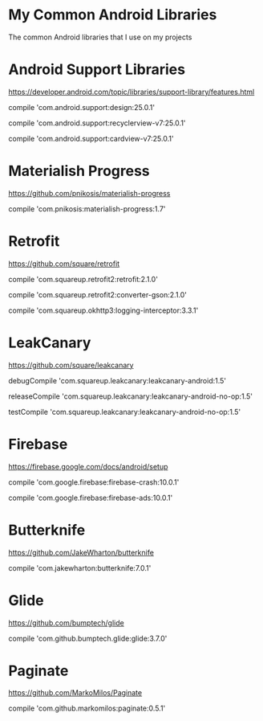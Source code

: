 # My Common Android Libraries
The common Android libraries that I use on my projects

# Android Support Libraries

https://developer.android.com/topic/libraries/support-library/features.html

compile 'com.android.support:design:25.0.1'

compile 'com.android.support:recyclerview-v7:25.0.1'

compile 'com.android.support:cardview-v7:25.0.1'

# Materialish Progress

https://github.com/pnikosis/materialish-progress

compile 'com.pnikosis:materialish-progress:1.7'

# Retrofit

https://github.com/square/retrofit

compile 'com.squareup.retrofit2:retrofit:2.1.0'

compile 'com.squareup.retrofit2:converter-gson:2.1.0'

compile 'com.squareup.okhttp3:logging-interceptor:3.3.1'

# LeakCanary

https://github.com/square/leakcanary

debugCompile 'com.squareup.leakcanary:leakcanary-android:1.5'

releaseCompile 'com.squareup.leakcanary:leakcanary-android-no-op:1.5'

testCompile 'com.squareup.leakcanary:leakcanary-android-no-op:1.5'

# Firebase

https://firebase.google.com/docs/android/setup

compile 'com.google.firebase:firebase-crash:10.0.1'

compile 'com.google.firebase:firebase-ads:10.0.1'

# Butterknife

https://github.com/JakeWharton/butterknife

compile 'com.jakewharton:butterknife:7.0.1'

# Glide

https://github.com/bumptech/glide

compile 'com.github.bumptech.glide:glide:3.7.0'

# Paginate

https://github.com/MarkoMilos/Paginate

compile 'com.github.markomilos:paginate:0.5.1'

